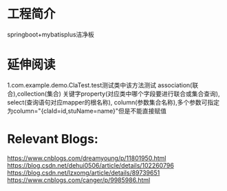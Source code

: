 # 工程简介
springboot+mybatisplus洁净板


# 延伸阅读
1.com.example.demo.ClaTest.test测试类中该方法测试
association(联合),collection(集合)
关键字property(对应类中哪个字段要进行联合或集合查询),
select(查询语句对应mapper的根名称),
column(参数集合名称),多个参数可指定为column="{claId=id,stuName=name}"但是不能直接赋值


# Relevant Blogs:
https://www.cnblogs.com/dreamyoung/p/11801950.html
https://blog.csdn.net/dehui0506/article/details/102260796
https://blog.csdn.net/lzxomg/article/details/89739651
https://www.cnblogs.com/canger/p/9985986.html